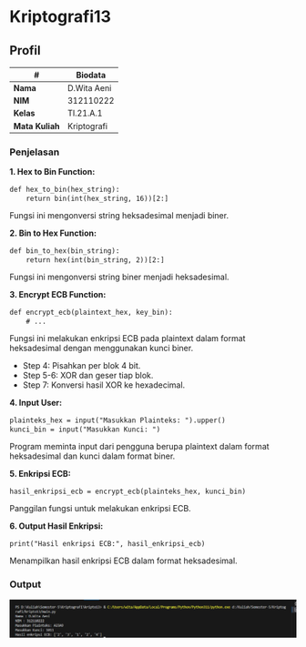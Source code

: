 # Kriptografi13
## Profil
| #               | Biodata           |
| --------------- | ----------------- |
| **Nama**        | D.Wita Aeni       |
| **NIM**         | 312110222         |
| **Kelas**       | TI.21.A.1         |
| **Mata Kuliah** | Kriptografi       |

### Penjelasan
**1. Hex to Bin Function:**
```
def hex_to_bin(hex_string):
    return bin(int(hex_string, 16))[2:]
```
Fungsi ini mengonversi string heksadesimal menjadi biner.<br>

**2. Bin to Hex Function:**
```
def bin_to_hex(bin_string):
    return hex(int(bin_string, 2))[2:]
```
Fungsi ini mengonversi string biner menjadi heksadesimal.<br>

**3. Encrypt ECB Function:**
```
def encrypt_ecb(plaintext_hex, key_bin):
    # ...
```
Fungsi ini melakukan enkripsi ECB pada plaintext dalam format heksadesimal dengan menggunakan kunci biner.
* Step 4: Pisahkan per blok 4 bit.
* Step 5-6: XOR dan geser tiap blok.
* Step 7: Konversi hasil XOR ke hexadecimal.<br>

**4. Input User:**
```
plainteks_hex = input("Masukkan Plainteks: ").upper()
kunci_bin = input("Masukkan Kunci: ")
```
Program meminta input dari pengguna berupa plaintext dalam format heksadesimal dan kunci dalam format biner.<br>

**5. Enkripsi ECB:**
```
hasil_enkripsi_ecb = encrypt_ecb(plainteks_hex, kunci_bin)
```
Panggilan fungsi untuk melakukan enkripsi ECB.<br>

**6. Output Hasil Enkripsi:**
```
print("Hasil enkripsi ECB:", hasil_enkripsi_ecb)
```
Menampilkan hasil enkripsi ECB dalam format heksadesimal.

### Output
![IMG 1](https://github.com/dwitaaeni/Kriptografi13/blob/main/hasil.png)
